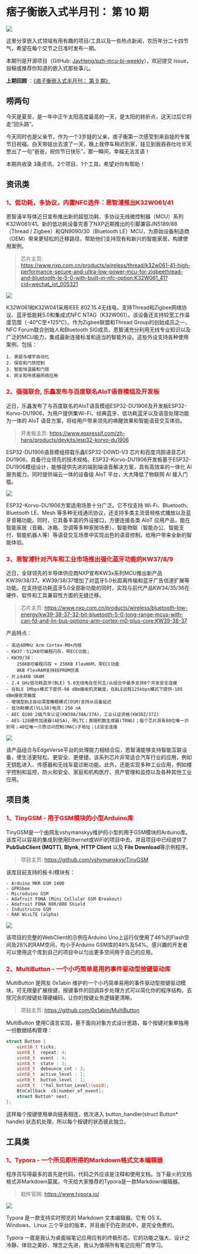 # 痞子衡嵌入式半月刊： 第 10 期

![](http://henjay724.com/image/cnblogs/pzh_mcu_bi_weekly.PNG)

这里分享嵌入式领域有用有趣的项目/工具以及一些热点新闻，农历年分二十四节气，希望在每个交节之日准时发布一期。

本期刊是开源项目（GitHub: [JayHeng/pzh-mcu-bi-weekly](https://github.com/JayHeng/pzh-mcu-bi-weekly)），欢迎提交 issue，投稿或推荐你知道的嵌入式那些事儿。

**上期回顾** ：[《痞子衡嵌入式半月刊： 第 9 期》](https://www.cnblogs.com/henjay724/p/13050513.html)

## 唠两句

今天是夏至，是一年中正午太阳高度最高的一天，是太阳的转折点，这天过后它将走“回头路”。

今天同时也是父亲节，作为一个3岁娃的父亲，痞子衡第一次感受到来自娃的专属节日祝福。白天带娃出去浪了一天，晚上我停车稍迟到家，娃见到我吞吞吐吐半天憋出了一句“爸爸，祝你节日快乐”，那一瞬间，幸福无法言语！

本期共收录 3条资讯、2个项目、1个工具，希望对你有帮助！

## 资讯类

### <font color="red">1、低功耗，多协议，内置NFC选件：恩智浦推出K32W061/41</font>

恩智浦半导体近日宣布推出新的超低功耗、多协议无线微控制器（MCU）系列K32W061/41。新的低功耗设备完善了NXP近期推出的引脚兼容JN5189/88（Thread / Zigbee）和QN9090/30（Bluetooth LE）MCU，为原始设备制造商（OEM）带来更轻松的迁移路径，帮助他们支持现有和新兴的智能家居，构建使用案例。

> 芯片主页: https://www.nxp.com.cn/products/wireless/thread/k32w061-41-high-performance-secure-and-ultra-low-power-mcu-for-zigbeethread-and-bluetooth-le-5-0-with-built-in-nfc-option:K32W061_41?cid=wechat_iot_005321

![](http://henjay724.com/image/biweekly/NXP_K32W0x1.png)

K32W061和K32W041采用IEEE 802.15.4无线电，支持Thread和Zigbee网络协议、蓝牙低能耗5.0和集成式NFC NTAG（K32W061）。该设备还支持较宽工作温度范围（-40℃至+125℃）。作为Zigbee联盟和Thread Group的创始成员之一、NFC Forum联合创始人和Bluetooth SIG成员，恩智浦充分利用无线专业知识以及广泛的MCU能力，集成最新连接标准和适当的智能外设。这些外设支持各种使用案例，包括：

```text
1. 家庭与楼宇自动化
2. 保安和门禁控制
3. 智能恒温器和门锁
4. 网关和传感器网络应用
```

### <font color="red">2、强强联合, 乐鑫发布与百度联名AIoT语音模组及开发板</font>

近日，乐鑫发布了与百度联名的AIoT语音模组ESP32-DU1906及开发板ESP32-Korvo-DU1906，为用户提供集Wi-Fi、经典蓝牙、低功耗蓝牙以及语音处理功能为一体的 AIoT 语音方案，将给用户带来领先的唤醒效果和智能语音交互体验。 

> 开发板主页: https://www.espressif.com/zh-hans/products/devkits/esp32-korvo-du1906

ESP32-DU1906语音模组搭载乐鑫ESP32-D0WD-V3 芯片和百度鸿鹄语音芯片DU1906，具备行业领先的技术规格。ESP32-Korvo-DU1906开发板基于ESP32-DU1906模组设计，能够提供先进的端到端语音解决方案，具有高效率的一体化 AI 服务能力，同时提供端云一体的设备级 AIoT 平台，大大降低了物联网 AI 接入门槛。 

![](http://henjay724.com/image/biweekly/ESP32-Korvo-DU1906.png)

ESP32-Korvo-DU1906方案适用场景十分广泛。它不仅支持 Wi-Fi、Bluetooth、Bluetooth LE、Mesh 等多种无线通讯协议，还支持多类主流音频格式播放以及蓝牙音箱功能。同时，它具备丰富的外设接口，方便连接各类 AIoT 应用产品，能在智能家居（音箱、冰箱、空调等多种家居场景）、智能物联（智能办公、智能支付、智能机器人等）等语音交互场景中实现出色的语音控制，给用户带来全新的智能体验。

### <font color="red">3、恩智浦针对汽车和工业市场推出强化蓝牙功能的KW37/8/9</font>

近日，全球领先的半导体供应商NXP宣布KW3x系列MCU推出新产品KW39/38/37。KW39/38/37增加了对蓝牙5.0长距离传输和蓝牙广告信道扩展等功能。在支持低功耗蓝牙5.0全部新功能的同时，实现与前代产品KW34/35/36在硬件、软件和工具兼容性方面的无缝迁移。

> 芯片主页: https://www.nxp.com.cn/products/wireless/bluetooth-low-energy/kw39-38-37-32-bit-bluetooth-5-0-long-range-mcus-with-can-fd-and-lin-bus-options-arm-cortex-m0-plus-core:KW39-38-37

产品特点：

```text
- 高达48MHz Arm Cortex-M0+内核
- KW37：512KB可编程闪存，带ECC功能; 
- KW39/38：
	256KB可编程闪存 + 256KB FlexNVM，带ECC功能
	8KB FlexRAM支持EEPROM仿真
- 片上64KB SRAM
- 2.4 GHz低功耗蓝牙(BLE) 5.0无线电在任何主/从组合中最多支持8个并发安全连接
- 在BLE 1Mbps模式下提供-98 dBm接收机灵敏度，在BLE远程125kbps模式下提供-105 dBm接收灵敏度
- 增强型BLE自动深度睡眠模式(DSM)支持从设备延迟
- 低功耗模式(VLLS0)电流：250 nA
- AEC Q100 2级汽车认证(KW39A/38A/37A)，工业认证资格(KW38Z/37Z)
- AES-128硬件加速器(AESA)，带LTC；真随机数生成器(TRNG)；每个芯片具有80位唯一识别号；40位唯一介质访问控制(MAC)子地址；LE安全连接
```

![](http://henjay724.com/image/biweekly/KW39-38-37-BD.png)

该产品组合与EdgeVerse平台的处理能力相结合后，恩智浦能够支持智能互联设备，使生活更轻松、更安全、更便捷。该系列芯片非常适合汽车行业的应用，例如无钥匙进入、传感器和无线车载诊断功能。此外，还能实现多种工业应用，例如楼宇控制和监控、防火和安全、家庭和机构医疗、资产管理和监控以及各种其他工业应用。 

## 项目类

### <font color="red">1、TinyGSM - 用于GSM模块的小型Arduino库</font>

TinyGSM是一个由网友vshymanskyy维护的小型的用于GSM模块的Arduino库。该库可以容易的集成到使用Ethernet或WiFi的项目中去，并且项目中已经提供了**PubSubClient (MQTT)**, **Blynk**, **HTTP Client** 以及 **File Download**等示例程序。  

> 项目主页: https://github.com/vshymanskyy/TinyGSM 

该库目前支持的板卡/模块有：

```text
- Arduino MKR GSM 1400
- GPRSbee
- Microduino GSM
- Adafruit FONA (Mini Cellular GSM Breakout)
- Adafruit FONA 800/808 Shield
- Industruino GSM
- RAK WisLTE (alpha)
```

![](http://henjay724.com/image/biweekly/TinyGSM.png)

该项目的完整的WebClient的示例在Arduino Uno上运行仅使用了46%的Flash空间及28%的RAM空间，均小于Arduino GSM库的49%及54%。感兴趣的开发者可以使用这个库到自己的项目中以匀出更多空间用于自己的应用。

### <font color="red">2、MultiButton - 一个小巧简单易用的事件驱动型按键驱动库</font>

MultiButton 是网友 0x1abin 维护的一个小巧简单易用的事件驱动型按键驱动模块，可无限量扩展按键，按键事件的回调异步处理方式可以简化你的程序结构，去除冗余的按键处理硬编码，让你的按键业务逻辑更清晰。

> 项目主页: https://github.com/0x1abin/MultiButton 

MultiButton 使用C语言实现，基于面向对象方式设计思路，每个按键对象单独用一份数据结构管理：

```C
struct Button {
    uint16_t ticks;
    uint8_t  repeat: 4;
    uint8_t  event : 4;
    uint8_t  state : 3;
    uint8_t  debounce_cnt : 3;
    uint8_t  active_level : 1;
    uint8_t  button_level : 1;
    uint8_t  (*hal_button_Level)(void);
    BtnCallback  cb[number_of_event];
    struct Button* next;
};
```

这样每个按键使用单向链表相连，依次进入 button_handler(struct Button* handle) 状态机处理，所以每个按键的状态彼此独立。

## 工具类

### <font color="red">1、Typora - 一个所见即所得的Markdown格式文本编辑器</font>

程序员写得最多的首先是代码，代码之外应该是注释和使用文档。当下最火的文档格式非Markdown莫属。今天给大家推荐的Typora是一款Markdown编辑器。

> 软件官网: https://www.typora.io/

![](http://henjay724.com/image/biweekly/Typora_feature.gif)

Typora 是一款支持实时预览的 Markdown 文本编辑器。它有 OS X、Windows、Linux 三个平台的版本，并且由于仍在测试中，是完全免费的。

Typora 一直是我认为桌面端笔记应用应有的终极形态。它的功能之强大、设计之冷静、体验之美妙、理念之先进，我认为值得所有笔记应用厂商学习。
